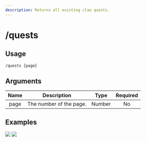 ```yaml
---
description: Returns all existing clan quests.
---
```


# /quests

## Usage

```
/quests {page}
```

## Arguments

| Name | Description             | Type   | Required |
| :--: | :---------------------: | :----: | :------: |
| page | The number of the page. | Number | No       |

## Examples

![](https://forkman.vercel.app/_media/examples/quests-0.png)
![](https://forkman.vercel.app/_media/examples/quests-1.png)